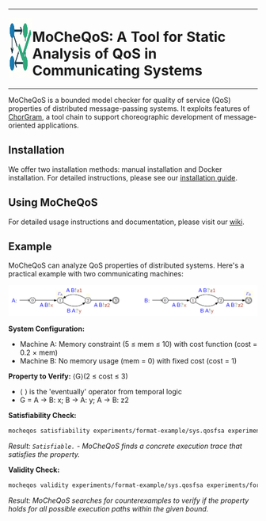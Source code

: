 <table style="border: none; border-collapse: collapse;">
<tr>
<td valign="middle" style="border: none; padding: 0;"><img src="wiki/logo.png" alt="MoCheQoS Logo" width="160" height="120"></td>
<td valign="middle" style="border: none; padding: 0;"><h1>MoCheQoS: A Tool for Static Analysis of QoS in Communicating Systems</h1></td>
</tr>
</table>

MoCheQoS is a bounded model checker for quality of service (QoS) properties of distributed message-passing systems. It exploits features of [ChorGram](https://bitbucket.org/eMgssi/stable_chorgram/wiki), a tool chain to support choreographic development of message-oriented applications.

## Installation

We offer two installation methods: manual installation and Docker installation. For detailed instructions, please see our [installation guide](wiki/installation.md).

## Using MoCheQoS

For detailed usage instructions and documentation, please visit our [wiki](wiki/home.md).

## Example

MoCheQoS can analyze QoS properties of distributed systems. Here's a practical example with two communicating machines:

![Two-party example](wiki/format-example-sys.png)

**System Configuration:**
- Machine A: Memory constraint (5 ≤ mem ≤ 10) with cost function (cost = 0.2 × mem)
- Machine B: No memory usage (mem = 0) with fixed cost (cost = 1)

**Property to Verify:** ⟨G⟩(2 ≤ cost ≤ 3)
- ⟨ ⟩ is the 'eventually' operator from temporal logic
- G = A → B: x; B → A: y; A → B: z2

**Satisfiability Check:**
```bash
mocheqos satisfiability experiments/format-example/sys.qosfsa experiments/format-example/Phi.ql 6
```
*Result: `Satisfiable.` - MoCheQoS finds a concrete execution trace that satisfies the property.*

**Validity Check:**
```bash
mocheqos validity experiments/format-example/sys.qosfsa experiments/format-example/Phi.ql 6
```
*Result: MoCheQoS searches for counterexamples to verify if the property holds for all possible execution paths within the given bound.*